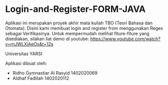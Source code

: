 # Login-and-Register-FORM-JAVA
Aplikasi ini merupakan proyek akhir mata kuliah TBO (Teori Bahasa dan Otomata). Disini kami membuat login and register from menggunakan Regex sebagai Verifikasinya. Untuk mempermudah melihat fiture-fiture yang disediakan, silakan liat demo di youtube: https://www.youtube.com/watch?v=rnJWLXiAeOs&t=12s

Universitas YARSI

Aplikasi dibuat oleh: 
- Ridho Gymnastiar Al Rasyid 1402020069
- Aldhaf Fadlilah 1402020112
